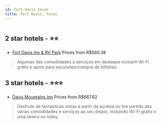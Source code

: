 ```yaml
---
id: fort-davis-texas
title: Fort Davis, Texas
---
```


<center><img src="https://i.travelapi.com/hotels/8000000/7810000/7807200/7807196/8022a7de_z.jpg" alt="" /></center>


##  2 star hotels - ⭐️⭐️

-    [Fort Davis Inn & RV Park](https://www.hurb.com/br/aud/https://www.hurb.com/br/hotels/fort-davis/fort-davis-inn-rv-park-HT-U8ST?cmp=18055) Prices from R$560.38
   > Algumas das comodidades e serviços em destaque incluem Wi-Fi grátis e apoio para excursões/compra de bilhetes.

##  3 star hotels - ⭐️⭐️⭐️

-    [Davis Mountains Inn](https://www.hurb.com/br/aud/https://www.hurb.com/br/hotels/fort-davis/davis-mountains-inn-HT-ILJ7?cmp=18055) Prices from R$667.62
   > Desfrute de fantásticas vistas a partir da açoteia ou tire partido das várias comodidades e serviços ao seu dispor, incluindo Wi-Fi grátis e uma lareira no lobby.
